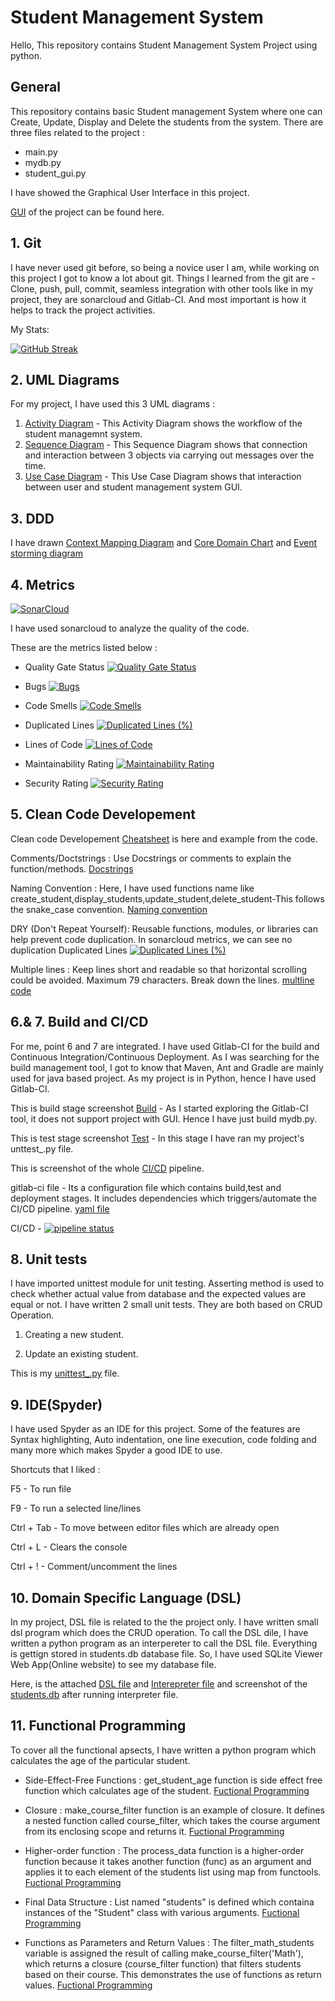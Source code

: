 # Student Management System

Hello,
This repository contains Student Management System Project using python.

## General
This repository contains basic Student management System where one can Create, Update, Display and Delete the students from the system.
There are three files related to the project : 
- main.py
- mydb.py
- student_gui.py

I have showed the Graphical User Interface in this project. 

[GUI](https://github.com/ShrutiPatil2223/Student-Management-System/blob/main/GUI_Screenshot%20.png) of the project can be found here.
 
  
## 1. Git
I have never used git before, so being a novice user I am, while working on this project I got to know a lot about git. 
Things I learned from the git are - Clone, push, pull, commit, seamless integration with other tools like in my project, they are sonarcloud and Gitlab-CI.
And most important is how it helps to track the project activities.

 My Stats:

 [![GitHub Streak](https://github-readme-streak-stats.herokuapp.com/?user=ShrutiPatil2223&theme=cobalt)](https://github.com/ShrutiPatil2223)  

## 2. UML Diagrams 
For my project, I have used this 3 UML diagrams :
1. [Activity Diagram](https://github.com/ShrutiPatil2223/Student-Management-System/blob/0aaf8a70706785e4c1420de90f5653a4911635c3/UML%20diagrams_updated/Activity%20Diagram_update.jpg) - This Activity Diagram shows the workflow of the student managemnt system.
2. [Sequence Diagram](https://github.com/ShrutiPatil2223/Student-Management-System/blob/1cc59052e29656270753d4ac11e6e960a4bb97d3/UML%20diagrams_updated/sequence%20diagram_update.jpg) - This Sequence Diagram shows that connection and interaction between 3 objects via carrying out messages over the time.
3. [Use Case Diagram](https://github.com/ShrutiPatil2223/Student-Management-System/blob/1cc59052e29656270753d4ac11e6e960a4bb97d3/UML%20diagrams_updated/use%20case_update.png) - This Use Case Diagram shows that interaction between user and student management system GUI.

## 3. DDD
I have drawn [Context Mapping Diagram](https://github.com/ShrutiPatil2223/Student-Management-System/blob/main/UML%20diagrams_updated/DDD_update.jpg) and 
[Core Domain Chart](https://github.com/ShrutiPatil2223/Student-Management-System/blob/18ca2a030b9d673bbfe34d9b58020f48a31e1f5f/UML%20diagrams_updated/DDD_updated_1.png) and [Event storming diagram](https://github.com/ShrutiPatil2223/Student-Management-System/blob/e962eca03e5f4d68ecdd1109f52b08969007561a/UML%20diagrams_updated/event_storming.png)


## 4. Metrics
[![SonarCloud](https://sonarcloud.io/images/project_badges/sonarcloud-white.svg)](https://sonarcloud.io/summary/new_code?id=ShrutiPatil2223_Student-Management-System)

I have used sonarcloud to analyze the quality of the code. 

These are the metrics listed below : 

- Quality Gate Status [![Quality Gate Status](https://sonarcloud.io/api/project_badges/measure?project=ShrutiPatil2223_Student-Management-System&metric=alert_status)](https://sonarcloud.io/summary/new_code?id=ShrutiPatil2223_Student-Management-System)

- Bugs [![Bugs](https://sonarcloud.io/api/project_badges/measure?project=ShrutiPatil2223_Student-Management-System&metric=bugs)](https://sonarcloud.io/summary/new_code?id=ShrutiPatil2223_Student-Management-System)

- Code Smells [![Code Smells](https://sonarcloud.io/api/project_badges/measure?project=ShrutiPatil2223_Student-Management-System&metric=code_smells)](https://sonarcloud.io/summary/new_code?id=ShrutiPatil2223_Student-Management-System)

- Duplicated Lines [![Duplicated Lines (%)](https://sonarcloud.io/api/project_badges/measure?project=ShrutiPatil2223_Student-Management-System&metric=duplicated_lines_density)](https://sonarcloud.io/summary/new_code?id=ShrutiPatil2223_Student-Management-System)

- Lines of Code [![Lines of Code](https://sonarcloud.io/api/project_badges/measure?project=ShrutiPatil2223_Student-Management-System&metric=ncloc)](https://sonarcloud.io/summary/new_code?id=ShrutiPatil2223_Student-Management-System)

- Maintainability Rating [![Maintainability Rating](https://sonarcloud.io/api/project_badges/measure?project=ShrutiPatil2223_Student-Management-System&metric=sqale_rating)](https://sonarcloud.io/summary/new_code?id=ShrutiPatil2223_Student-Management-System)

- Security Rating [![Security Rating](https://sonarcloud.io/api/project_badges/measure?project=ShrutiPatil2223_Student-Management-System&metric=security_rating)](https://sonarcloud.io/summary/new_code?id=ShrutiPatil2223_Student-Management-System)

## 5. Clean Code Developement

Clean code Developement [Cheatsheet](https://github.com/ShrutiPatil2223/Student-Management-System/blob/8308fe13863e139d7bd8a0baf6685dc310d40d07/cheatsheet.txt) is here and example from the code.

Comments/Doctstrings : 
Use Docstrings or comments to explain the function/methods.
[Docstrings](https://github.com/ShrutiPatil2223/Student-Management-System/blob/main/mydb.py#L41 )

Naming Convention : Here, I have used functions name like create_student,display_students,update_student,delete_student-This follows the snake_case convention.
[Naming convention](https://github.com/ShrutiPatil2223/Student-Management-System/blob/main/student_gui.py#L72)

DRY (Don't Repeat Yourself): Reusable functions, modules, or libraries can help prevent code duplication. In sonarcloud metrics, we can see no duplication
Duplicated Lines [![Duplicated Lines (%)](https://sonarcloud.io/api/project_badges/measure?project=ShrutiPatil2223_Student-Management-System&metric=duplicated_lines_density)](https://sonarcloud.io/summary/new_code?id=ShrutiPatil2223_Student-Management-System)

Multiple lines : Keep lines short and readable so that horizontal scrolling could be avoided. Maximum 79 characters. Break down the lines.
[multline code](https://github.com/ShrutiPatil2223/Student-Management-System/blob/main/student_gui.py#L39 )


## 6.& 7. Build and CI/CD
For me, point 6 and 7 are integrated. I have used Gitlab-CI for the build and Continuous Integration/Continuous Deployment. As I was searching for the build management tool, I got to know that Maven, Ant and Gradle are mainly used for java based project. As my project is in Python, hence I have used Gitlab-CI.

This is build stage screenshot [Build](https://github.com/ShrutiPatil2223/Student-Management-System/blob/81fce9d5673fa662e88b1bb6f299b6bbf75e1814/Gitlab-Build_Stage.png) - As I started exploring the Gitlab-CI tool, it does not support project with GUI. Hence I have just build mydb.py.

This is test stage screenshot [Test](https://github.com/ShrutiPatil2223/Student-Management-System/blob/main/Gitlab-Testing_stage.png) - In this stage I have ran my project's unttest_.py file.

This is screenshot of the whole [CI/CD](https://github.com/ShrutiPatil2223/Student-Management-System/blob/81fce9d5673fa662e88b1bb6f299b6bbf75e1814/Gitlab-CICD_pipeline.png) pipeline.


gitlab-ci file - Its a configuration file which contains build,test and deployment stages. It includes dependencies which triggers/automate the CI/CD pipeline. [yaml file](https://github.com/ShrutiPatil2223/Student-Management-System/blob/81fce9d5673fa662e88b1bb6f299b6bbf75e1814/gitlab-ci.yml)



CI/CD - [![pipeline status](https://gitlab.com/ShrutiPatil2223/Project-CICD/badges/main/pipeline.svg)](https://gitlab.com/ShrutiPatil2223/Project-CICD/-/commits/main)

## 8. Unit tests

I have imported unittest module for unit testing. Asserting method is used to check whether actual value from database and the expected values are equal or not.
I have written 2 small unit tests. They are both based on CRUD Operation. 

1. Creating a new student.

2. Update an existing student.

This is my [unittest_.py](https://github.com/ShrutiPatil2223/Student-Management-System/blob/d8dbb4f95e3443e5fc81d0a0dfa807f1a05219fd/unittest_.py) file.


## 9. IDE(Spyder)

I have used Spyder as an IDE for this project. Some of the features are Syntax highlighting, Auto indentation, one line execution, code folding and many more which makes Spyder a good IDE to use.

Shortcuts that I liked :

F5 - To run file

F9 - To run a selected line/lines

Ctrl + Tab - To move between editor files which are already open

Ctrl + L - Clears the console

Ctrl + ! - Comment/uncomment the lines


## 10. Domain Specific Language (DSL)

In my project, DSL file is related to the the project only.
I have written small dsl program which does the CRUD operation. To call the DSL dile, I have written a python program as an interpereter to call the DSL file. Everything is gettign stored in students.db database file. So, I have used SQLite Viewer Web App(Online website) to see my database file.

Here, is the attached [DSL file](https://github.com/ShrutiPatil2223/Student-Management-System/blob/84ab4e762cdc8137e1178a9c6e741711a08f25da/student.dsl) and [Interepreter file](https://github.com/ShrutiPatil2223/Student-Management-System/blob/84ab4e762cdc8137e1178a9c6e741711a08f25da/dsl_interpreter.py) and screenshot of the [students.db](https://github.com/ShrutiPatil2223/Student-Management-System/blob/84ab4e762cdc8137e1178a9c6e741711a08f25da/dsl_interpreter_db.png) after running interpreter file.

## 11. Functional Programming

To cover all the functional apsects, I have written a python program which calculates the age of the particular student.

- Side-Effect-Free Functions : get_student_age function is side effect free function which calculates age of the student.
[Fuctional Programming](https://github.com/ShrutiPatil2223/Student-Management-System/blob/main/functional_programming.py#L9 )

- Closure : make_course_filter function is an example of closure. It defines a nested function called course_filter, which takes the course argument from its enclosing scope and returns it. 
[Fuctional Programming](https://github.com/ShrutiPatil2223/Student-Management-System/blob/main/functional_programming.py#L13 )

- Higher-order function : The process_data function is a higher-order function because it takes another function (func) as an argument and applies it to each element of the students list using map from functools.
[Fuctional Programming](https://github.com/ShrutiPatil2223/Student-Management-System/blob/main/functional_programming.py#L5 )
  
- Final Data Structure : List named "students" is defined which containa instances of the "Student" class with various arguments.
[Fuctional Programming](https://github.com/ShrutiPatil2223/Student-Management-System/blob/main/functional_programming.py#L19 )
  
- Functions as Parameters and Return Values : The filter_math_students variable is assigned the result of calling make_course_filter('Math'), which returns a closure (course_filter function) that filters students based on their course. This demonstrates the use of functions as return values.
[Fuctional Programming](https://github.com/ShrutiPatil2223/Student-Management-System/blob/main/functional_programming.py#L26 )










